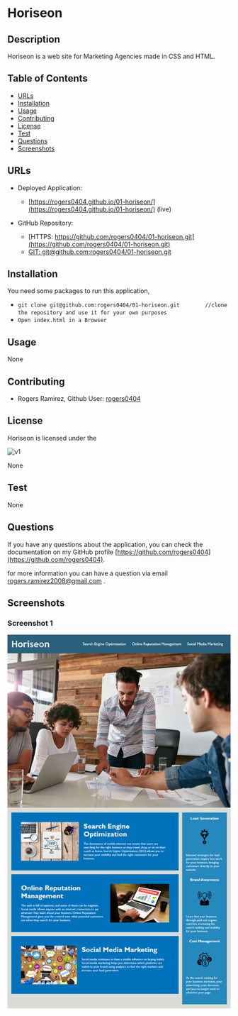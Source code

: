 # Horiseon

## Description 

Horiseon is a web site for Marketing Agencies made in CSS and HTML.


## Table of Contents

* [URLs](#urls)
* [Installation](#installation)
* [Usage](#usage)
* [Contributing](#Contributing)
* [License](#license)
* [Test](#Test)
* [Questions](#questions)
* [Screenshots](#screenshots)


## URLs

* Deployed Application: 
    - [https://rogers0404.github.io/01-horiseon/](https://rogers0404.github.io/01-horiseon/) (live)

* GitHub Repository:
    - [HTTPS: https://github.com/rogers0404/01-horiseon.git](https://github.com/rogers0404/01-horiseon.git)
    - [GIT: git@github.com:rogers0404/01-horiseon.git](git@github.com:rogers0404/01-horiseon.git)

## Installation

You need some packages to run this application, 

- `git clone git@github.com:rogers0404/01-horiseon.git        //clone the repository and use it for your own purposes`
- `Open index.html in a Browser`

## Usage 

None

## Contributing

* Rogers Ramirez, Github User: [rogers0404](http://github.com/rogers0404)


## License

Horiseon is licensed under the

![v1](https://img.shields.io/static/v1?label=License&message=None&color=inactive&&style=plastic)

None

## Test

None

## Questions

If you have any questions about the application, you can check the documentation on my GitHub profile [https://github.com/rogers0404](https://github.com/rogers0404).

for more information you can have a question via email [rogers.ramirez2008@gmail.com](rogers.ramirez2008@gmail.com)  .


## Screenshots

### Screenshot 1

![](./assets/images/01-html-css-git-homework-demo.png)